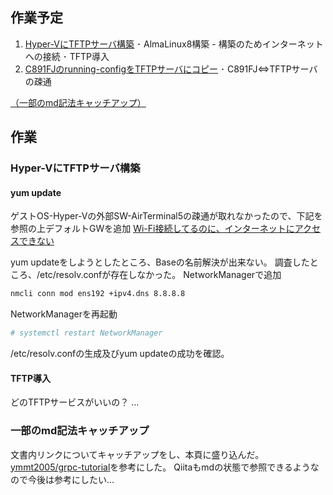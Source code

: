 ## 作業予定

1. [Hyper-VにTFTPサーバ構築](#Hyper-VにTFTPサーバ構築)
        ･ AlmaLinux8構築
            - 構築のためインターネットへの接続
        ･ TFTP導入
2. [C891FJのrunning-configをTFTPサーバにコピー]()
        ･ C891FJ⇔TFTPサーバの疎通

[（一部のmd記法キャッチアップ）](#一部のmd記法キャッチアップ)

## 作業

### Hyper-VにTFTPサーバ構築

#### yum update
ゲストOS-Hyper-Vの外部SW-AirTerminal5の疎通が取れなかったので、下記を参照の上デフォルトGWを追加
[Wi-Fi接続してるのに、インターネットにアクセスできない](https://zenn.dev/yukitezuka/scraps/0f9bffd34dacc0)

yum updateをしようとしたところ、Baseの名前解決が出来ない。
調査したところ、/etc/resolv.confが存在しなかった。
NetworkManagerで追加
~~~.bash
nmcli conn mod ens192 +ipv4.dns 8.8.8.8
~~~
NetworkManagerを再起動
~~~.bash
# systemctl restart NetworkManager
~~~
/etc/resolv.confの生成及びyum updateの成功を確認。

#### TFTP導入
どのTFTPサービスがいいの？
...

### 一部のmd記法キャッチアップ
文書内リンクについてキャッチアップをし、本頁に盛り込んだ。
[ymmt2005/grpc-tutorial](https://github.com/ymmt2005/grpc-tutorial/blob/main/README.md?plain%3D1)を参考にした。
Qiitaもmdの状態で参照できるようなので今後は参考にしたい...
